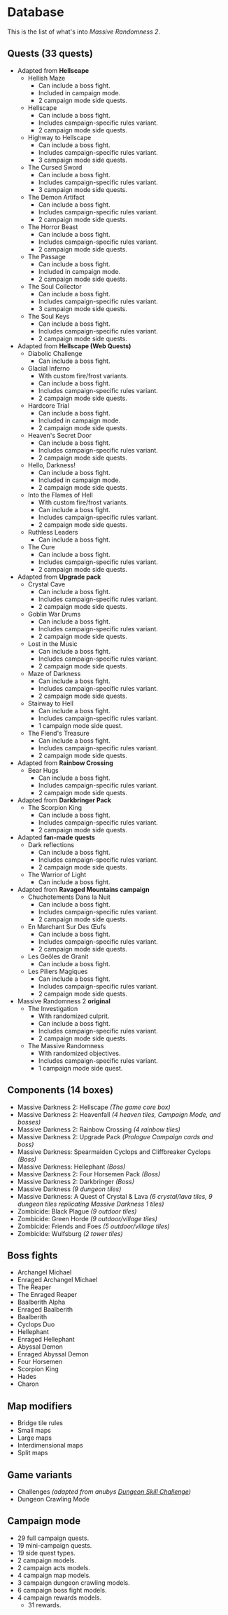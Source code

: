 # Database

This is the list of what's into _Massive Randomness 2_.

## Quests (33 quests)

 * Adapted from **Hellscape**
   * Hellish Maze
     *  Can include a boss fight.
     *  Included in campaign mode.
     *  2 campaign mode side quests.
   * Hellscape
     *  Can include a boss fight.
     *  Includes campaign-specific rules variant.
     *  2 campaign mode side quests.
   * Highway to Hellscape
     *  Can include a boss fight.
     *  Includes campaign-specific rules variant.
     *  3 campaign mode side quests.
   * The Cursed Sword
     *  Can include a boss fight.
     *  Includes campaign-specific rules variant.
     *  3 campaign mode side quests.
   * The Demon Artifact
     *  Can include a boss fight.
     *  Includes campaign-specific rules variant.
     *  2 campaign mode side quests.
   * The Horror Beast
     *  Can include a boss fight.
     *  Includes campaign-specific rules variant.
     *  2 campaign mode side quests.
   * The Passage
     *  Can include a boss fight.
     *  Included in campaign mode.
     *  2 campaign mode side quests.
   * The Soul Collector
     *  Can include a boss fight.
     *  Includes campaign-specific rules variant.
     *  3 campaign mode side quests.
   * The Soul Keys
     *  Can include a boss fight.
     *  Includes campaign-specific rules variant.
     *  2 campaign mode side quests.
 * Adapted from **Hellscape (Web Quests)**
   * Diabolic Challenge
     *  Can include a boss fight.
   * Glacial Inferno
     *  With custom fire/frost variants.
     *  Can include a boss fight.
     *  Includes campaign-specific rules variant.
     *  2 campaign mode side quests.
   * Hardcore Trial
     *  Can include a boss fight.
     *  Included in campaign mode.
     *  2 campaign mode side quests.
   * Heaven's Secret Door
     *  Can include a boss fight.
     *  Includes campaign-specific rules variant.
     *  2 campaign mode side quests.
   * Hello, Darkness!
     *  Can include a boss fight.
     *  Included in campaign mode.
     *  2 campaign mode side quests.
   * Into the Flames of Hell
     *  With custom fire/frost variants.
     *  Can include a boss fight.
     *  Includes campaign-specific rules variant.
     *  2 campaign mode side quests.
   * Ruthless Leaders
     *  Can include a boss fight.
   * The Cure
     *  Can include a boss fight.
     *  Includes campaign-specific rules variant.
     *  2 campaign mode side quests.
 * Adapted from **Upgrade pack**
   * Crystal Cave
     *  Can include a boss fight.
     *  Includes campaign-specific rules variant.
     *  2 campaign mode side quests.
   * Goblin War Drums
     *  Can include a boss fight.
     *  Includes campaign-specific rules variant.
     *  2 campaign mode side quests.
   * Lost in the Music
     *  Can include a boss fight.
     *  Includes campaign-specific rules variant.
     *  2 campaign mode side quests.
   * Maze of Darkness
     *  Can include a boss fight.
     *  Includes campaign-specific rules variant.
     *  2 campaign mode side quests.
   * Stairway to Hell
     *  Can include a boss fight.
     *  Includes campaign-specific rules variant.
     *  1 campaign mode side quest.
   * The Fiend's Treasure
     *  Can include a boss fight.
     *  Includes campaign-specific rules variant.
     *  2 campaign mode side quests.
 * Adapted from **Rainbow Crossing**
   * Bear Hugs
     *  Can include a boss fight.
     *  Includes campaign-specific rules variant.
     *  2 campaign mode side quests.
 * Adapted from **Darkbringer Pack**
   * The Scorpion King
     *  Can include a boss fight.
     *  Includes campaign-specific rules variant.
     *  2 campaign mode side quests.
 * Adapted **fan-made quests**
   * Dark reflections
     *  Can include a boss fight.
     *  Includes campaign-specific rules variant.
     *  2 campaign mode side quests.
   * The Warrior of Light
     *  Can include a boss fight.
 * Adapted from **Ravaged Mountains campaign**
   * Chuchotements Dans la Nuit
     *  Can include a boss fight.
     *  Includes campaign-specific rules variant.
     *  2 campaign mode side quests.
   * En Marchant Sur Des Œufs
     *  Can include a boss fight.
     *  Includes campaign-specific rules variant.
     *  2 campaign mode side quests.
   * Les Geôles de Granit
     *  Can include a boss fight.
   * Les Piliers Magiques
     *  Can include a boss fight.
     *  Includes campaign-specific rules variant.
     *  2 campaign mode side quests.
 * Massive Randomness 2 **original**
   * The Investigation
     *  With randomized culprit.
     *  Can include a boss fight.
     *  Includes campaign-specific rules variant.
     *  2 campaign mode side quests.
   * The Massive Randomness
     *  With randomized objectives.
     *  Includes campaign-specific rules variant.
     *  1 campaign mode side quest.

## Components (14 boxes)

 * Massive Darkness 2: Hellscape _(The game core box)_
 * Massive Darkness 2: Heavenfall _(4 heaven tiles, Campaign Mode, and bosses)_
 * Massive Darkness 2: Rainbow Crossing _(4 rainbow tiles)_
 * Massive Darkness 2: Upgrade Pack _(Prologue Campaign cards and boss)_
 * Massive Darkness: Spearmaiden Cyclops and Cliffbreaker Cyclops _(Boss)_
 * Massive Darkness: Hellephant _(Boss)_
 * Massive Darkness 2: Four Horsemen Pack _(Boss)_
 * Massive Darkness 2: Darkbringer _(Boss)_
 * Massive Darkness _(9 dungeon tiles)_
 * Massive Darkness: A Quest of Crystal & Lava _(6 crystal/lava tiles, 9 dungeon tiles replicating Massive Darkness 1 tiles)_
 * Zombicide: Black Plague _(9 outdoor tiles)_
 * Zombicide: Green Horde _(9 outdoor/village tiles)_
 * Zombicide: Friends and Foes _(5 outdoor/village tiles)_
 * Zombicide: Wulfsburg _(2 tower tiles)_

## Boss fights

 * Archangel Michael
 * Enraged Archangel Michael
 * The Reaper
 * The Enraged Reaper
 * Baalberith Alpha
 * Enraged Baalberith
 * Baalberith
 * Cyclops Duo
 * Hellephant
 * Enraged Hellephant
 * Abyssal Demon
 * Enraged Abyssal Demon
 * Four Horsemen
 * Scorpion King
 * Hades
 * Charon

## Map modifiers

 * Bridge tile rules
 * Small maps
 * Large maps
 * Interdimensional maps
 * Split maps

## Game variants

 * Challenges _(adapted from anubys [Dungeon Skill Challenge](https://boardgamegeek.com/filepage/245223/dungeon-skills-challenge))_
 * Dungeon Crawling Mode

## Campaign mode

 * 29 full campaign quests.
 * 19 mini-campaign quests.
 * 19 side quest types.
 * 2 campaign models.
 * 2 campaign acts models.
 * 4 campaign map models.
 * 3 campaign dungeon crawling models.
 * 6 campaign boss fight models.
 * 4 campaign rewards models.
   * 31 rewards.
